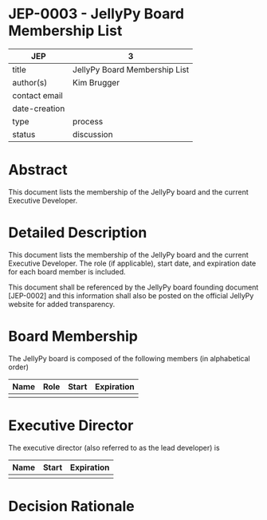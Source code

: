 # JEP-0003 - JellyPy Board Membership List

| JEP           | 3                                                               |
|---------------|-----------------------------------------------------------------|
| title         | JellyPy Board Membership List                                   |
| author(s)     | Kim Brugger                                                     |
| contact email |                                                                 |
| date-creation |                                                                 |
| type          | process                                                         |
| status        | discussion                                                      |

# Abstract
This document lists the membership of the JellyPy board and the current Executive Developer.

# Detailed Description
This document lists the membership of the JellyPy board and the current Executive Developer.
The role (if applicable), start date, and expiration date for each board member is included.

This document shall be referenced by the JellyPy board
founding document [JEP-0002] and this information shall also be posted on the official JellyPy website for added transparency.

# Board Membership
The JellyPy board is composed of the following members (in alphabetical order)

| Name                          | Role              | Start       |  Expiration |
|-------------------------------|-------------------|-------------|-------------|
|                               |                   |             |             |

# Executive Director
The executive director (also referred to as the lead developer) is

| Name           | Start        | Expiration |
|----------------|--------------|------------|
|                |              |            |

# Decision Rationale
